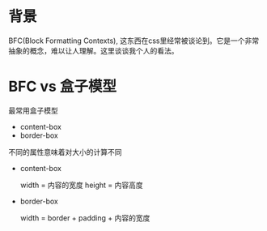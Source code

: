 # 背景
BFC(Block Formatting Contexts), 这东西在css里经常被谈论到。它是一个非常抽象的概念，难以让人理解。这里谈谈我个人的看法。

# BFC vs 盒子模型

最常用盒子模型
* content-box
* border-box

不同的属性意味着对大小的计算不同

* content-box

    width = 内容的宽度
    height = 内容高度

* border-box
    
    width = border + padding + 内容的宽度
